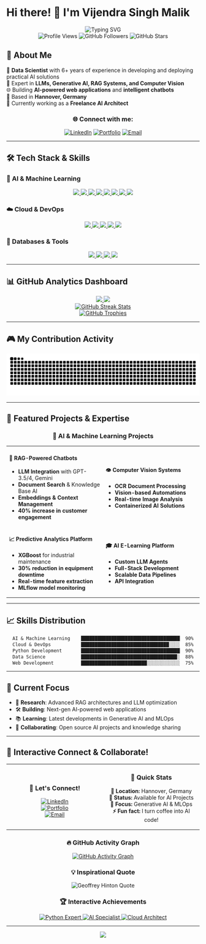 # Hi there! 👋 I'm Vijendra Singh Malik

<div align="center">

  <img src="https://readme-typing-svg.herokuapp.com?font=Fira+Code&size=22&duration=3000&pause=1000&color=2196F3&center=true&vCenter=true&width=600&lines=Data+Scientist;Full-Stack+Developer;Machine+Learning+Engineer;6%2B+Years+Experience;Always+Learning+New+Things!" alt="Typing SVG" />

</div>

<div align="center">

  <img src="https://komarev.com/ghpvc/?username=Wissenwelt&color=0e75b6&style=flat" alt="Profile Views" />

  <img src="https://img.shields.io/github/followers/Wissenwelt?label=Followers&style=social" alt="GitHub Followers" />

  <img src="https://img.shields.io/github/stars/Wissenwelt?label=Stars&style=social" alt="GitHub Stars" />

</div>

## 🚀 About Me

🎯 **Data Scientist** with 6+ years of experience in developing and deploying practical AI solutions  
🤖 Expert in **LLMs, Generative AI, RAG Systems, and Computer Vision**  
🌐 Building **AI-powered web applications** and **intelligent chatbots**  
📍 Based in **Hannover, Germany**  
💼 Currently working as a **Freelance AI Architect**

<div align="center">

### 🌐 Connect with me:

[![LinkedIn](https://img.shields.io/badge/LinkedIn-0077B5?style=for-the-badge&logo=linkedin&logoColor=white)](https://linkedin.com/in/vijendramalik)
[![Portfolio](https://img.shields.io/badge/Portfolio-FF5722?style=for-the-badge&logo=todoist&logoColor=white)](https://vijendramalik.com)
[![Email](https://img.shields.io/badge/Gmail-D14836?style=for-the-badge&logo=gmail&logoColor=white)](mailto:vijendra.hannover@gmail.com)

</div>

---

## 🛠️ Tech Stack & Skills

### 🤖 AI & Machine Learning

<div align="center">

  <a href="#ai-ml">
    <img src="https://img.shields.io/badge/Python-3776AB?style=for-the-badge&logo=python&logoColor=white&labelColor=0D1117"/>
  </a>
  <a href="#ai-ml">
    <img src="https://img.shields.io/badge/TensorFlow-FF6F00?style=for-the-badge&logo=tensorflow&logoColor=white&labelColor=0D1117"/>
  </a>
  <a href="#ai-ml">
    <img src="https://img.shields.io/badge/PyTorch-EE4C2C?style=for-the-badge&logo=pytorch&logoColor=white&labelColor=0D1117"/>
  </a>
  <a href="#ai-ml">
    <img src="https://img.shields.io/badge/Scikit_Learn-F7931E?style=for-the-badge&logo=scikit-learn&logoColor=white&labelColor=0D1117"/>
  </a>
  <a href="#ai-ml">
    <img src="https://img.shields.io/badge/OpenAI-412991?style=for-the-badge&logo=openai&logoColor=white&labelColor=0D1117"/>
  </a>
  <a href="#ai-ml">
    <img src="https://img.shields.io/badge/Google_Gemini-4285F4?style=for-the-badge&logo=google-gemini&logoColor=white&labelColor=0D1117"/>
  </a>
  <a href="#ai-ml">
    <img src="https://img.shields.io/badge/LangChain-008638?style=for-the-badge&logo=langchain&logoColor=white&labelColor=0D1117"/>
  </a>
  <a href="#ai-ml">
    <img src="https://img.shields.io/badge/🤗_Hugging_Face-FFD21E?style=for-the-badge&labelColor=0D1117"/>
  </a>

</div>

### ☁️ Cloud & DevOps

<div align="center">

  <a href="#cloud-devops">
    <img src="https://img.shields.io/badge/Docker-2496ED?style=for-the-badge&logo=docker&logoColor=white&labelColor=0D1117"/>
  </a>
  <a href="#cloud-devops">
    <img src="https://img.shields.io/badge/Kubernetes-326CE5?style=for-the-badge&logo=kubernetes&logoColor=white&labelColor=0D1117"/>
  </a>
  <a href="#cloud-devops">
    <img src="https://img.shields.io/badge/AWS-232F3E?style=for-the-badge&logo=amazon-aws&logoColor=white&labelColor=0D1117"/>
  </a>
  <a href="#cloud-devops">
    <img src="https://img.shields.io/badge/Azure-0078D4?style=for-the-badge&logo=microsoft-azure&logoColor=white&labelColor=0D1117"/>
  </a>
  <a href="#cloud-devops">
    <img src="https://img.shields.io/badge/Git-F05032?style=for-the-badge&logo=git&logoColor=white&labelColor=0D1117"/>
  </a>

</div>

### 💾 Databases & Tools

<div align="center">

  <a href="#databases">
    <img src="https://img.shields.io/badge/PostgreSQL-316192?style=for-the-badge&logo=postgresql&logoColor=white&labelColor=0D1117"/>
  </a>
  <a href="#databases">
    <img src="https://img.shields.io/badge/Tableau-E97627?style=for-the-badge&logo=tableau&logoColor=white&labelColor=0D1117"/>
  </a>
  <a href="#databases">
    <img src="https://img.shields.io/badge/R-276DC3?style=for-the-badge&logo=r&logoColor=white&labelColor=0D1117"/>
  </a>
  <a href="#databases">
    <img src="https://img.shields.io/badge/Pandas-150458?style=for-the-badge&logo=pandas&logoColor=white&labelColor=0D1117"/>
  </a>

</div>

---

## 📊 GitHub Analytics Dashboard

<div align="center">

<a href="https://github.com/anuraghazra/github-readme-stats">
  <img height="180em" src="https://github-readme-stats.vercel.app/api?username=Wissenwelt&show_icons=true&count_private=true&theme=tokyonight&hide_border=true&bg_color=0D1117&title_color=58A6FF&icon_color=1F6FEB&text_color=C9D1D9&border_radius=10"/>
</a>
<a href="https://github.com/anuraghazra/github-readme-stats">
  <img height="180em" src="https://github-readme-stats.vercel.app/api/top-langs/?username=Wissenwelt&layout=compact&theme=tokyonight&hide_border=true&bg_color=0D1117&title_color=58A6FF&text_color=C9D1D9&border_radius=10"/>
</a>

</div>

<div align="center">
  <a href="https://git.io/streak-stats">
    <img src="https://streak-stats.demolab.com/?user=Wissenwelt&theme=tokyonight&hide_border=true&background=0D1117&stroke=58A6FF&ring=1F6FEB&fire=FF6B35&currStreakNum=C9D1D9&sideNums=C9D1D9&currStreakLabel=58A6FF&sideLabels=C9D1D9&dates=8B949E&border_radius=10" alt="GitHub Streak Stats" />
  </a>
</div>

<div align="center">
  <a href="https://github.com/ryo-ma/github-profile-trophy">
    <img src="https://github-profile-trophy.vercel.app/?username=Wissenwelt&theme=tokyonight&no-frame=true&no-bg=true&margin-w=4&column=7" alt="GitHub Trophies"/>
  </a>
</div>

---

## 🎮 My Contribution Activity

<picture>
  <source media="(prefers-color-scheme: dark)" srcset="https://raw.githubusercontent.com/Wissenwelt/Wissenwelt/output/github-contribution-grid-snake-dark.svg">
  <source media="(prefers-color-scheme: light)" srcset="https://raw.githubusercontent.com/Wissenwelt/Wissenwelt/output/github-contribution-grid-snake.svg">
  <img alt="github contribution grid snake animation" src="https://raw.githubusercontent.com/Wissenwelt/Wissenwelt/output/github-contribution-grid-snake.svg">
</picture>

---

## 🚀 Featured Projects & Expertise

<div align="center">

### 🤖 AI & Machine Learning Projects

<table>
<tr>
<td width="50%">

#### 🧠 RAG-Powered Chatbots
- **LLM Integration** with GPT-3.5/4, Gemini
- **Document Search** & Knowledge Base AI
- **Embeddings & Context Management**
- **40% increase in customer engagement**

</td>
<td width="50%">

#### 👁️ Computer Vision Systems  
- **OCR Document Processing**
- **Vision-based Automations**
- **Real-time Image Analysis**
- **Containerized AI Solutions**

</td>
</tr>
<tr>
<td width="50%">

#### 📈 Predictive Analytics Platform
- **XGBoost** for industrial maintenance
- **30% reduction in equipment downtime**
- **Real-time feature extraction**
- **MLflow model monitoring**

</td>
<td width="50%">

#### 🎓 AI E-Learning Platform
- **Custom LLM Agents**
- **Full-Stack Development**
- **Scalable Data Pipelines**
- **API Integration**

</td>
</tr>
</table>

</div>

---

## 📈 Skills Distribution

<div align="center">

```text
AI & Machine Learning    ████████████████████████████████████  90%
Cloud & DevOps           ████████████████████████████████░░░░  85%
Python Development       ████████████████████████████████████  90%
Data Science             ███████████████████████████████████░  88%
Web Development          ████████████████████████░░░░░░░░░░░░  75%
```

</div>

---

## 🎯 Current Focus

- 🔬 **Research**: Advanced RAG architectures and LLM optimization
- 🛠️ **Building**: Next-gen AI-powered web applications
- 📚 **Learning**: Latest developments in Generative AI and MLOps
- 🤝 **Collaborating**: Open source AI projects and knowledge sharing

---

## 📧 Interactive Connect & Collaborate!

<div align="center">

<!-- Interactive Contact Cards -->
<table>
<tr>
<td align="center" width="50%">

### 🌟 Let's Connect!
<a href="https://linkedin.com/in/vijendramalik">
  <img src="https://img.shields.io/badge/LinkedIn-0077B5?style=for-the-badge&logo=linkedin&logoColor=white&labelColor=0D1117" alt="LinkedIn"/>
</a><br>
<a href="https://vijendramalik.com">
  <img src="https://img.shields.io/badge/Portfolio-FF5722?style=for-the-badge&logo=todoist&logoColor=white&labelColor=0D1117" alt="Portfolio"/>
</a><br>
<a href="mailto:vijendra.hannover@gmail.com">
  <img src="https://img.shields.io/badge/Gmail-D14836?style=for-the-badge&logo=gmail&logoColor=white&labelColor=0D1117" alt="Email"/>
</a>

</td>
<td align="center" width="50%">

### 🚀 Quick Stats
**📍 Location:** Hannover, Germany<br>
**💼 Status:** Available for AI Projects<br>
**🎯 Focus:** Generative AI & MLOps<br>
**⚡ Fun fact:** I turn coffee into AI code!

</td>
</tr>
</table>

<!-- Interactive Activity Graph -->
<div align="center">
  <h3>🔥 GitHub Activity Graph</h3>
  <a href="https://github.com/Wissenwelt">
    <img src="https://github-readme-activity-graph.vercel.app/graph?username=Wissenwelt&theme=tokyo-night&bg_color=0D1117&color=58A6FF&line=1F6FEB&point=FF6B35&area=true&hide_border=true&custom_title=My GitHub Contribution Timeline" alt="GitHub Activity Graph" />
  </a>
</div>

<!-- Geoffrey Hinton Quote -->
<div align="center">
  <h3>💡 Inspirational Quote</h3>
  <img src="https://readme-quotes.vercel.app/api?quote=To+deal+with+a+14-dimensional+space%2C+visualize+a+3D+space+and+say%2C+%27fourteen%27+to+yourself+very+loudly.+Everyone+does+it.&author=Geoffrey+Hinton&bg_color=0D1117&text_color=C9D1D9&author_color=58A6FF&border_color=1F6FEB" alt="Geoffrey Hinton Quote"/>
</div>

<!-- Interactive Social Proof -->
<div align="center">
  <h3>🏆 Interactive Achievements</h3>
  <a href="https://github.com/Wissenwelt?tab=repositories&q=&type=&language=python">
    <img src="https://img.shields.io/badge/Python_Expert-🐍_6+_Years-yellow?style=for-the-badge&labelColor=0D1117" alt="Python Expert"/>
  </a>
  <a href="https://github.com/Wissenwelt?tab=repositories&q=&type=&language=&sort=stars">
    <img src="https://img.shields.io/badge/AI_Specialist-🤖_LLMs_&_RAG-blue?style=for-the-badge&labelColor=0D1117" alt="AI Specialist"/>
  </a>
  <a href="https://github.com/Wissenwelt?tab=repositories">
    <img src="https://img.shields.io/badge/Cloud_Architect-☁️_Docker_&_K8s-green?style=for-the-badge&labelColor=0D1117" alt="Cloud Architect"/>
  </a>
</div>

</div>

---

<div align="center">
  <img src="https://capsule-render.vercel.app/api?type=waving&color=gradient&height=100&section=footer"/>
</div>

